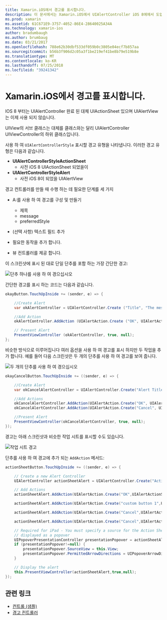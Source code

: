 ```yaml
---
title: Xamarin.iOS에서 경고를 표시합니다.
description: 이 문서에서는 Xamarin.iOS에서 UIAlertController iOS 8에에서 도입 된 Api를 사용 하 여 경고를 표시 하는 방법을 설명 합니다.
ms.prod: xamarin
ms.assetid: 61C671E9-3757-4052-86E4-28640025A34A
ms.technology: xamarin-ios
author: bradumbaugh
ms.author: brumbaug
ms.date: 03/21/2017
ms.openlocfilehash: 788e62b30dbf533df059b0c3805e04ecf7b857aa
ms.sourcegitcommit: b56b3f906d2c05a3f1be219ef41be8b79e519b8e
ms.translationtype: MT
ms.contentlocale: ko-KR
ms.lasthandoff: 07/25/2018
ms.locfileid: "39241342"
---
```

# <a name="displaying-alerts-in-xamarinios"></a>Xamarin.iOS에서 경고를 표시합니다.

IOS 8 부터는 UIAlertController 완료 된 대체 UIActionSheet 있으며 UIAlertView는 이제 사용 되지 않습니다.

UIView의 서브 클래스는 대체를 클래스와는 달리 UIAlertController UIViewController의 하위 클래스입니다.

사용 하 여 `UIAlertControllerStyle` 표시할 경고 유형을 나타냅니다. 이러한 경고 유형은 다음과 같습니다.

- **UIAlertControllerStyleActionSheet**
    * 사전 iOS 8 UIActionSheet 되었을이
- **UIAlertControllerStyleAlert**
    * 사전 iOS 8이 되었을 UIAlertView 

경고 컨트롤러를 만들 때 수행 하는 데 필요한 단계를 세 가지

- A:를 사용 하 여 경고를 구성 및 만들기
    * 제목
    * message
    * preferredStyle
    
- (선택 사항) 텍스트 필드 추가
- 필요한 동작을 추가 합니다.
- 뷰 컨트롤러를 제공 합니다.

이 스크린샷에 표시 된 대로 단일 단추를 포함 하는 가장 간단한 경고:

 ![단추 하나를 사용 하 여 경으십시오](alerts-images/alert1.png)

간단한 경고를 표시 하는 코드는 다음과 같습니다.

```csharp
okayButton.TouchUpInside += (sender, e) => {

    //Create Alert
    var okAlertController = UIAlertController.Create ("Title", "The message", UIAlertControllerStyle.Alert);

    //Add Action
    okAlertController.AddAction (UIAlertAction.Create ("OK", UIAlertActionStyle.Default, null));

    // Present Alert
    PresentViewController (okAlertController, true, null);
};
```

비슷한 방식으로 이루어집니다 여러 옵션을 사용 하 여 경고를 표시 하지만 두 작업을 추가 합니다. 예를 들어 다음 스크린샷은 두 개의 단추를 사용 하 여 경고를 보여 줍니다.

 ![ 두 개의 단추를 사용 하 여 경으십시오](alerts-images/alert2.png)

```csharp
okayCancelButton.TouchUpInside += ((sender, e) => {

    //Create Alert
    var okCancelAlertController = UIAlertController.Create("Alert Title", "Choose from two buttons", UIAlertControllerStyle.Alert);

    //Add Actions
    okCancelAlertController.AddAction(UIAlertAction.Create("OK", UIAlertActionStyle.Default, alert => Console.WriteLine ("Okay was clicked")));
    okCancelAlertController.AddAction(UIAlertAction.Create("Cancel", UIAlertActionStyle.Cancel, alert => Console.WriteLine ("Cancel was clicked")));

    //Present Alert
    PresentViewController(okCancelAlertController, true, null);
});
```

경고는 아래 스크린샷과 비슷한 작업 시트를 표시할 수도 있습니다.

 ![작업 시트 경고](alerts-images/alert3.png)

단추를 사용 하 여 경고에 추가 되는 `AddAction` 메서드:

```csharp
actionSheetButton.TouchUpInside += ((sender, e) => {

    // Create a new Alert Controller
    UIAlertController actionSheetAlert = UIAlertController.Create("Action Sheet", "Select an item from below", UIAlertControllerStyle.ActionSheet);

    // Add Actions
    actionSheetAlert.AddAction(UIAlertAction.Create("OK",UIAlertActionStyle.Default, (action) => Console.WriteLine ("Item One pressed.")));

    actionSheetAlert.AddAction(UIAlertAction.Create("custom button 1",UIAlertActionStyle.Default, (action) => Console.WriteLine ("Item Two pressed.")));

    actionSheetAlert.AddAction(UIAlertAction.Create("Cancel",UIAlertActionStyle.Default, (action) => Console.WriteLine ("Item Three pressed.")));

    actionSheetAlert.AddAction(UIAlertAction.Create("Cancel",UIAlertActionStyle.Cancel, (action) => Console.WriteLine ("Cancel button pressed.")));

    // Required for iPad - You must specify a source for the Action Sheet since it is
    // displayed as a popover
    UIPopoverPresentationController presentationPopover = actionSheetAlert.PopoverPresentationController;
    if (presentationPopover!=null) {
        presentationPopover.SourceView = this.View;
        presentationPopover.PermittedArrowDirections = UIPopoverArrowDirection.Up;
    }

    // Display the alert
    this.PresentViewController(actionSheetAlert,true,null);
});
```

## <a name="related-links"></a>관련 링크

- [컨트롤 (샘플)](https://developer.xamarin.com/samples/Controls/)
- [경고 컨트롤러](https://github.com/xamarin/recipes/tree/master/Recipes/ios/standard_controls/alertcontroller)
